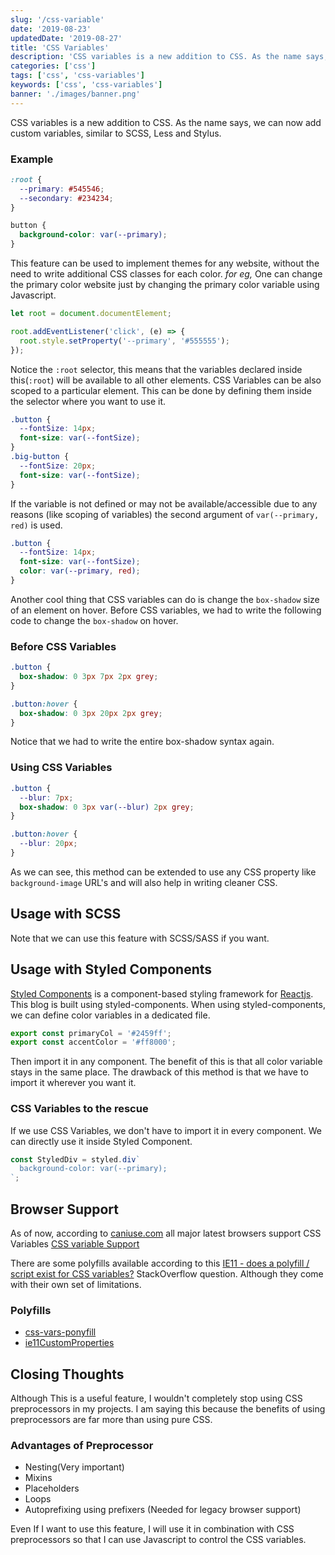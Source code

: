 ```yaml
---
slug: '/css-variable'
date: '2019-08-23'
updatedDate: '2019-08-27'
title: 'CSS Variables'
description: 'CSS variables is a new addition to CSS. As the name says, we can now add custom variables, similar to SCSS, Less and Stylus.'
categories: ['css']
tags: ['css', 'css-variables']
keywords: ['css', 'css-variables']
banner: './images/banner.png'
---
```


CSS variables is a new addition to CSS. As the name says, we can now add custom variables, similar to SCSS, Less and Stylus.

### Example

```css
:root {
  --primary: #545546;
  --secondary: #234234;
}

button {
  background-color: var(--primary);
}
```

This feature can be used to implement themes for any website, without the need to write additional CSS classes for each color.
_for eg,_ One can change the primary color website just by changing the primary color variable using Javascript.

```javascript
let root = document.documentElement;

root.addEventListener('click', (e) => {
  root.style.setProperty('--primary', '#555555');
});
```

Notice the `:root` selector, this means that the variables declared inside this(`:root`) will be available to all other elements.
CSS Variables can be also scoped to a particular element. This can be done by defining them inside the selector where you want to use it.

```css
.button {
  --fontSize: 14px;
  font-size: var(--fontSize);
}
.big-button {
  --fontSize: 20px;
  font-size: var(--fontSize);
}
```

If the variable is not defined or may not be available/accessible due to any reasons (like scoping of variables) the second argument of `var(--primary, red)` is used.

```css
.button {
  --fontSize: 14px;
  font-size: var(--fontSize);
  color: var(--primary, red);
}
```

Another cool thing that CSS variables can do is change the `box-shadow` size of an element on hover.
Before CSS variables, we had to write the following code to change the `box-shadow` on hover.

### Before CSS Variables

```css
.button {
  box-shadow: 0 3px 7px 2px grey;
}

.button:hover {
  box-shadow: 0 3px 20px 2px grey;
}
```

Notice that we had to write the entire box-shadow syntax again.

### Using CSS Variables

```css
.button {
  --blur: 7px;
  box-shadow: 0 3px var(--blur) 2px grey;
}

.button:hover {
  --blur: 20px;
}
```

As we can see, this method can be extended to use any CSS property like `background-image` URL's and will also help in writing cleaner CSS.

## Usage with SCSS

Note that we can use this feature with SCSS/SASS if you want.

## Usage with Styled Components

[Styled Components](https://www.styled-components.com/) is a component-based styling framework for [Reactjs](www.reactjs.org). This blog is built using styled-components. When using styled-components, we can define color variables in a dedicated file.

```javascript
export const primaryCol = '#2459ff';
export const accentColor = '#ff8000';
```

Then import it in any component. The benefit of this is that all color variable stays in the same place. The drawback of this method is that we have to import it wherever you want it.

### CSS Variables to the rescue

If we use CSS Variables, we don't have to import it in every component. We can directly use it inside Styled Component.

```javascript
const StyledDiv = styled.div`
  background-color: var(--primary);
`;
```

## Browser Support

As of now, according to [caniuse.com](https://caniuse.com) all major latest browsers
support CSS Variables [CSS variable Support](https://caniuse.com/#feat=css-variables)

There are some polyfills available according to this [IE11 - does a polyfill / script exist for CSS variables?](https://stackoverflow.com/questions/46429937/ie11-does-a-polyfill-script-exist-for-css-variables) StackOverflow question. Although they come with their own set of limitations.

### Polyfills

- [css-vars-ponyfill](https://jhildenbiddle.github.io/css-vars-ponyfill/#/)
- [ie11CustomProperties](https://github.com/nuxodin/ie11CustomProperties)

## Closing Thoughts

Although This is a useful feature, I wouldn't completely stop using CSS preprocessors in my projects. I am saying this because the benefits of using preprocessors are far more than using pure CSS.

### Advantages of Preprocessor

- Nesting(Very important)
- Mixins
- Placeholders
- Loops
- Autoprefixing using prefixers (Needed for legacy browser support)

Even If I want to use this feature, I will use it in combination with CSS preprocessors so that I can use Javascript to control the CSS variables.
